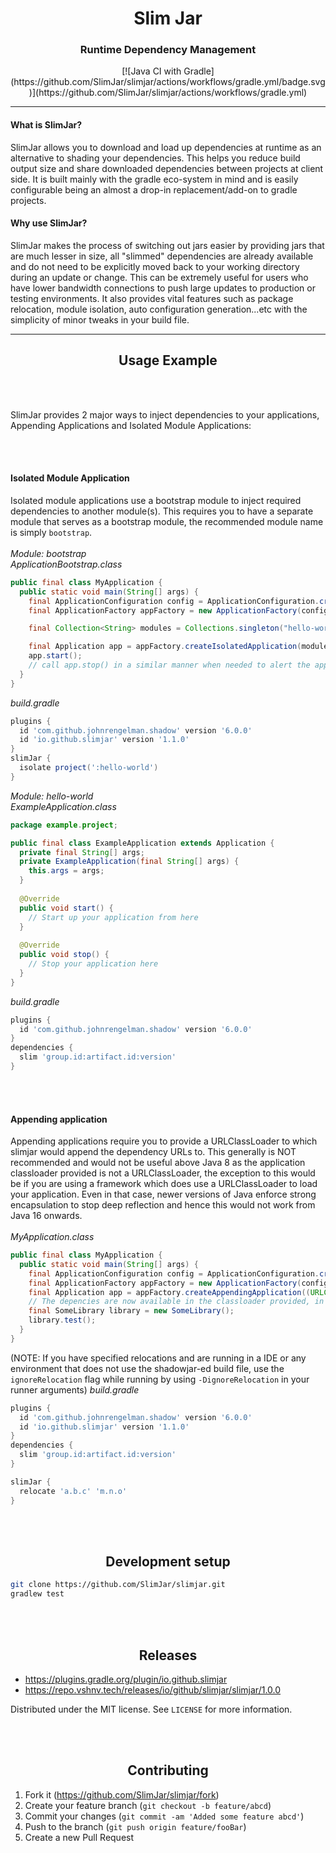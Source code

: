 <h1 align="center">Slim Jar</h1>
<h3 align="center">Runtime Dependency Management</h3>
<div align="center">[![Java CI with Gradle](https://github.com/SlimJar/slimjar/actions/workflows/gradle.yml/badge.svg)](https://github.com/SlimJar/slimjar/actions/workflows/gradle.yml)</div>
<hr>

<h4>What is SlimJar?</h4>

SlimJar allows you to download and load up dependencies at runtime as an alternative to shading your dependencies. This helps you reduce build output size and share downloaded dependencies between projects at client side. It is built mainly with the gradle eco-system in mind and is easily configurable being an almost a drop-in replacement/add-on to gradle projects.

<h4>Why use SlimJar?</h4>

SlimJar makes the process of switching out jars easier by providing jars that are much lesser in size, all "slimmed" dependencies are already available and do not need to be explicitly moved back to your working directory during an update or change. This can be extremely useful for users who have lower bandwidth connections to push large updates to production or testing environments. It also provides vital features such as package relocation, module isolation, auto configuration generation...etc with the simplicity of minor tweaks in your build file.

<hr>

<h2 align="center">Usage Example</h2>
<br><br>

SlimJar provides 2 major ways to inject dependencies to your applications, Appending Applications and Isolated Module Applications: <br>

<br><br>

#### Isolated Module Application
Isolated module applications use a bootstrap module to inject required dependencies to another module(s). This requires you to have a separate module that serves as a bootstrap module, the recommended module name is simply `bootstrap`.
<br><br>
*Module: bootstrap*<br>
*ApplicationBootstrap.class*<br>
```java
public final class MyApplication {
  public static void main(String[] args) {
    final ApplicationConfiguration config = ApplicationConfiguration.createDefault("MyApplication");
    final ApplicationFactory appFactory = new ApplicationFactory(config);

    final Collection<String> modules = Collections.singleton("hello-world");

    final Application app = appFactory.createIsolatedApplication(modules, "example.project.ExampleApplication", args);
    app.start();
    // call app.stop() in a similar manner when needed to alert the application to stop (depends on how you handle the call).
  }
}
```
*build.gradle*
```groovy
plugins {
  id 'com.github.johnrengelman.shadow' version '6.0.0'
  id 'io.github.slimjar' version '1.1.0'
}
slimJar {
  isolate project(':hello-world')
}
```

*Module: hello-world*<br>
*ExampleApplication.class*<br>
```java
package example.project;

public final class ExampleApplication extends Application {
  private final String[] args;
  private ExampleApplication(final String[] args) {
    this.args = args;
  }
  
  @Override
  public void start() {
    // Start up your application from here
  }
  
  @Override
  public void stop() {
    // Stop your application here
  }
}
```
*build.gradle*
```groovy
plugins {
  id 'com.github.johnrengelman.shadow' version '6.0.0'
}
dependencies {
  slim 'group.id:artifact.id:version'
}
```

<br><br>

#### Appending application
Appending applications require you to provide a URLClassLoader to which slimjar would append the dependency URLs to. This generally is NOT recommended and would not be useful above Java 8 as the application classloader provided is not a URLClassLoader, the exception to this would be if you are using a framework which does use a URLClassLoader to load your application. Even in that case, newer versions of Java enforce strong encapsulation to stop deep reflection and hence this would not work from Java 16 onwards.
<br><br>
*MyApplication.class*
```java
public final class MyApplication {
  public static void main(String[] args) {
    final ApplicationConfiguration config = ApplicationConfiguration.createDefault("MyApplication");
    final ApplicationFactory appFactory = new ApplicationFactory(config);
    final Application app = appFactory.createAppendingApplication((URLClassLoader)MyApplication.class.getClassLoader());
    // The depencies are now available in the classloader provided, in this case, the application classloader
    final SomeLibrary library = new SomeLibrary();
    library.test();
  }
}
```
(NOTE: If you have specified relocations and are running in a IDE or any environment that does not use the shadowjar-ed build file, use the `ignoreRelocation` flag while running by using `-DignoreRelocation` in your runner arguments)
*build.gradle*
```groovy
plugins {
  id 'com.github.johnrengelman.shadow' version '6.0.0'
  id 'io.github.slimjar' version '1.1.0'
}
dependencies {
  slim 'group.id:artifact.id:version'
}

slimJar {
  relocate 'a.b.c' 'm.n.o'
}

```
<br>
<br>
<h2 align="center">Development setup</h2>


```sh
git clone https://github.com/SlimJar/slimjar.git
gradlew test
```
<br>
<br>
<h2 align="center">Releases</h2>

* https://plugins.gradle.org/plugin/io.github.slimjar
* https://repo.vshnv.tech/releases/io/github/slimjar/slimjar/1.0.0

Distributed under the MIT license. See ``LICENSE`` for more information.

<br>
<br>
<h2 align="center">Contributing</h2>



1. Fork it (<https://github.com/SlimJar/slimjar/fork>)
2. Create your feature branch (`git checkout -b feature/abcd`)
3. Commit your changes (`git commit -am 'Added some feature abcd'`)
4. Push to the branch (`git push origin feature/fooBar`)
5. Create a new Pull Request

